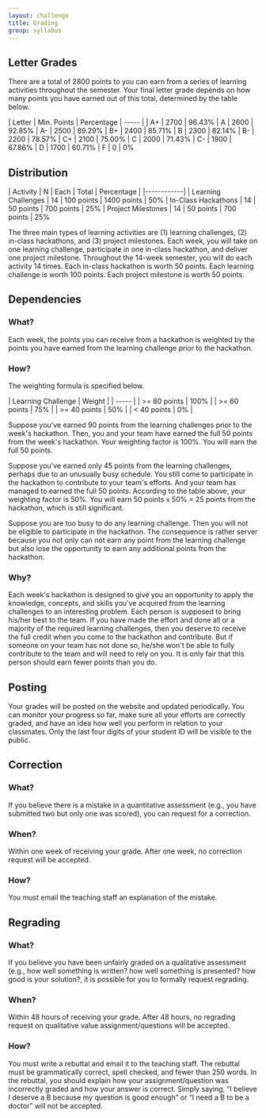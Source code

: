 ```yaml
---
layout: challenge
title: Grading
group: syllabus
---
```


## Letter Grades

There are a total of 2800 points to you can earn from a series of learning activities throughout the semester. Your final letter grade depends on how many points you have earned out of this total, determined by the table below.

| Letter | Min. Points | Percentage
| ----- |
| A+     |  2700 | 96.43%
| A      |  2600 | 92.85%
| A-     |  2500 | 89.29%
| B+     |  2400 | 85.71%
| B      |  2300 | 82.14%
| B-     |  2200 | 78.57%
| C+     |  2100 | 75.00%
| C      |  2000 | 71.43%
| C-     |  1900 | 67.86%
| D      |  1700 | 60.71%
| F      |  0    | 0%

## Distribution

| Activity | N  | Each | Total | Percentage |
|------------|
| Learning Challenges | 14 | 100 points  | 1400 points | 50%
| In-Class Hackathons | 14 | 50 points   | 700 points  | 25%
| Project Milestones  | 14 | 50 points | 700 points | 25%

The three main types of learning activities are (1) learning challenges, (2) in-class hackathons, and (3) project milestones. Each week, you will take on one learning challenge, participate in one in-class hackathon, and deliver one project milestone. Throughout the 14-week semester, you will do each activity 14 times. Each in-class hackathon is worth 50 points. Each learning challenge is worth 100 points. Each project milestone is worth 50 points. 

## Dependencies

### What?
Each week, the points you can receive from a hackathon is weighted by the points you have earned from the learning challenge prior to the hackathon. 

### How?
The weighting formula is specified below.

| Learning Challenge | Weight |
| ----- |
| >= 80 points    | 100% |
| >= 60 points    | 75%  | 
| >= 40 points    | 50%  |
| < 40 points     | 0%   |

Suppose you've earned 90 points from the learning challenges prior to the week's hackathon. Then, you and your team have earned the full 50 points from the week's hackathon. Your weighting factor is 100%. You will earn the full 50 points.

Suppose you've earned only 45 points from the learning challenges, perhaps due to an unusually busy schedule. You still come to participate in the hackathon to contribute to your team's efforts. And your team has managed to earned the full 50 points. According to the table above, your weighting factor is 50%. You will earn 50 points x 50% = 25 points from the hackathon, which is still significant.

Suppose you are too busy to do any learning challenge. Then you will not be eligible to participate in the hackathon. The consequence is rather server because you not only can not earn any point from the learning challenge but also lose the opportunity to earn any additional points from the hackathon.

### Why?
Each week's hackathon is designed to give you an opportunity to apply the knowledge, concepts, and skills you've acquired from the learning challenges to an interesting problem. Each person is supposed to bring his/her best to the team. If you have made the effort and done all or a majority of the required learning challenges, then you deserve to receive the full credit when you come to the hackathon and contribute. But if someone on your team has not done so, he/she won't be able to fully contribute to the team and will need to rely on you. It is only fair that this person should earn fewer points than you do.


## Posting
Your grades will be posted on the website and updated periodically. You can monitor your progress so far, make sure all your efforts are correctly graded, and have an idea how well you perform in relation to your classmates. Only the last four digits of your student ID will be visible to the public.

## Correction

### What?
If you believe there is a mistake in a quantitative assessment (e.g., you have submitted two but only one was scored), you can request for a correction.

### When?
Within one week of receiving your grade. After one week, no correction request will be accepted.

### How?
You must email the teaching staff an explanation of the mistake. 

## Regrading

### What?
If you believe you have been unfairly graded on a qualitative assessment (e.g., how well something is written? how well something is presented? how good is your solution?, it is possible for you to formally request regrading.

### When?
Within 48 hours of receiving your grade. After 48 hours, no regrading request on qualitative value assignment/questions will be accepted.

### How?
You must write a rebuttal and email it to the teaching staff. The rebuttal must be grammatically correct, spell checked, and fewer than 250 words. In the rebuttal, you should explain how your assignment/question was incorrectly graded and how your answer is correct. Simply saying, “I believe I deserve a B because my question is good enough” or “I need a B to be a doctor” will not be accepted. 